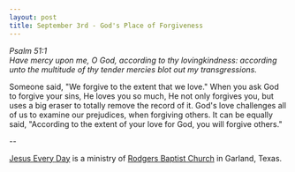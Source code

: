 ```yaml
---
layout: post
title: September 3rd - God's Place of Forgiveness
---
```


_Psalm 51:1  
Have mercy upon me, O God, according to thy lovingkindness:
according unto the multitude of thy tender mercies blot out my
transgressions._

Someone said, "We forgive to the extent that we love." When you ask
God to forgive your sins, He loves you so much, He not only forgives
you, but uses a big eraser to totally remove the record of it. God's
love challenges all of us to examine our prejudices, when forgiving
others. It can be equally said, "According to the extent of your love
for God, you will forgive others."

 --

<a href=http://jesuseveryday.net>Jesus Every Day</a> is a ministry of <a href=http://rodgersbaptist.net>Rodgers Baptist Church</a> in Garland, Texas.
